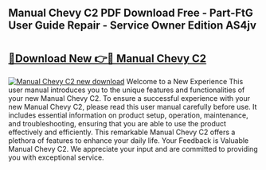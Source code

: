 ## Manual Chevy C2 PDF Download Free - Part-FtG User Guide Repair - Service Owner Edition AS4jv

# <h2><a href="http://bc32342.oget.top/?id=Manual+Chevy+C2">🔗Download New 👉🔴 Manual Chevy C2</a></h2>

[![Manual Chevy C2 new download](https://i.imgur.com/5g1atiW.png)](http://bc32342.oget.top/?id=Manual+Chevy+C2)
Welcome to a New Experience This user manual introduces you to the unique features and functionalities of your new Manual Chevy C2. To ensure a successful experience with your new Manual Chevy C2, please read this user manual carefully before use. It includes essential information on product setup, operation, maintenance, and troubleshooting, ensuring that you are able to use the product effectively and efficiently. This remarkable Manual Chevy C2 offers a plethora of features to enhance your daily life. Your Feedback is Valuable Manual Chevy C2. We appreciate your input and are committed to providing you with exceptional service.
